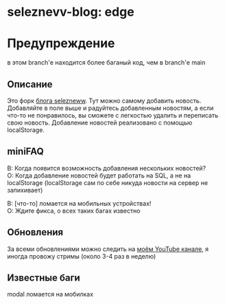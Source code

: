 # seleznevv-blog: edge
# Предупреждение
в этом branch'е находится более баганый код, чем в branch'е main
## Описание
Это форк [блога selezneww](https://github.com/selezneww/probable-waddle). Тут можно самому добавить новость. Добавляйте в поле выше и радуйтесь добавленным новостям, а если что-то не понравилось, вы сможете с легкостью удалить и переписать свою новость. Добавление новостей реализовано с помощью localStorage.
## miniFAQ
В: Когда появится возможность добавления нескольких новостей?  
О: Когда добавление новостей будет работать на SQL, а не на localStorage (localStorage сам по себе никуда новости на сервер не запихивает)  
  
В: [что-то] ломается на мобильных устройствах!  
О: Ждите фикса, о всех таких багах известно  
## Обновления
За всеми обновлениями можно следить на [моём YouTube канале](https://youtube.com/@therealvanyek8175), я иногда провожу стримы (около 3-4 раз в неделю)
## Известные баги
modal ломается на мобилках
